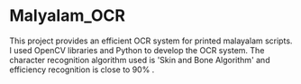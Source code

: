 # Malyalam_OCR
This project provides an efficient OCR system for printed malayalam scripts. I used OpenCV libraries and Python to develop the OCR system. The character recognition algorithm used is 'Skin and Bone Algorithm' and efficiency recognition is close to 90% .  
